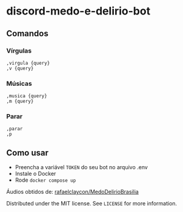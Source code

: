 # discord-medo-e-delirio-bot

## Comandos

### Vírgulas
```
,virgula {query}
,v {query}
```

### Músicas
```
,musica {query}
,m {query}
```

### Parar
```
,parar
,p
```

## Como usar
- Preencha a variável ``TOKEN`` do seu bot no arquivo .env
- Instale o Docker
- Rode ``docker compose up``

Áudios obtidos de: [rafaelclaycon/MedoDelirioBrasilia](https://github.com/rafaelclaycon/MedoDelirioBrasilia)

Distributed under the MIT license. See ``LICENSE`` for more information.
